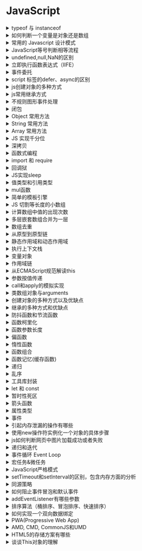 # JavaScript

<details>
<summary>typeof 与 instanceof</summary>

> `typeof` 和 `instanceof` 常用来判断一个变量类型

typeof 一般只能返回如下几个结果:

- number
- string
- boolean
- object
- function
- undefined

> `instanceof` 运算符判断是否属于某个构造的实例

#### 参考

- [JS 中 typeof 与 instanceof 的区别](https://www.cnblogs.com/Trr-984688199/p/6180040.html)
- [JavaScript 专题之类型判断(上)](https://github.com/mqyqingfeng/Blog/issues/28)
- [JavaScript 专题之类型判断(下)](https://github.com/mqyqingfeng/Blog/issues/30)

</details>

<details>
<summary>如何判断一个变量是对象还是数组</summary>

- typeof + length

由于 `typeof` 都返回 `object`，因此需要加上 `length` 属性判断

```js
(o) => {
  if (typeof o === "object") {
    if (typeof o.length === "number") {
      return "Array";
    } else {
      return "Object";
    }
  }
};
```

- instanceof

```js
var obj = {};
var arr = [];

obj instanceof Object;
arr instanceof Array;
```

由于数组也是 `Object`，因此在判断的时候，需要先判断是否为 Array，然后才是 Object

```js
(o) => {
  if (o instanceof Array) {
    return "Array";
  } else if (o instanceof Object) {
    return "Object";
  }
};
```

- constructor

```js
(o) => {
  if (o.constructor === Array) {
    return "Array";
  } else if (o.constructor === Object) {
    return "Object";
  }
};
```

- toString()

数组原型和对象原型定义的 toString()方法不同

```js
(o) => {
  if (Object.prototype.toString.call(o) === "[object Array]") {
    return "Array";
  } else if (Object.prototype.toString.call(o) === "[object Object]") {
    return "Object";
  }
};
```

- Array.isArray()

```js
(o) => {
  if (Array.isArray(o)) {
    return "Array";
  }
  return "Object";
};
```

#### 参考

- [JS 中 typeof 与 instanceof 的区别](https://www.cnblogs.com/Trr-984688199/p/6180040.html)
- [判断一个变量类型是数组还是对象](https://www.cnblogs.com/Walker-lyl/p/5597547.html)

</details>

<details>
<summary>常用的 Javascript 设计模式</summary>

> 设计模式：一套被反复使用、经过分类编目的、代码设计经验的总结

- 单体模式
- 工厂模式
- 单例模式
- 观察者模式（发布订阅模式）
- 策略模式
- 模板模式
- 代理模式
- 外观模式

#### 单体模式（不是单例）

> 只能被实例化一次，将一批相关的属性和方法组织在一起的对象

```js
const Singleton = {
  attribute: true,
  method1: () => {},
  method2: () => {},
};
```

#### 工厂模式

> 提供创建对象的接口，意思就是根据领导（调用者）的指示（参数），生产相应的产品（对象）

- `简单工厂模式`：使用一个类，通常为单体，来生成实例。
- `复杂工厂模式`：将其成员对象的实列化推到子类中，子类可以重写父类接口方法以便创建的时候指定自己的对象类型

```js
// 简单工厂模式
const XMLHttpFactory = function() {};

XMLHttpFactory.createXMLHttp = function() {
  let XMLHttp = null;
  if (window.XMLHttpRequest) {
    XMLHttp = new XMLHttpRequest();
  } else if (window.ActiveXObject) {
    XMLHttp = new ActiveXObject("Microsoft.XMLHTTP");
  }
  return XMLHttp;
};

// XMLHttpFactory.createXMLHttp()这个方法根据当前环境的具体情况返回一个XHR对象。
const AjaxHander = function() {
  const XMLHttp = XMLHttpFactory.createXMLHttp();
};
```

```js
// 复杂工厂模式
const XMLHttpFactory = function() {};

XMLHttpFactory.prototype = {
  // 如果真的要调用这个方法会抛出一个错误，它不能被实例化，只能用来派生子类
  createFactory: function() {
    throw new Error("我是一个抽象方法，不能直接调用");
  },
};

const XHRHandler = function() {}; // 定义一个子类

// 子类继承父类原型方法
extend(XHRHandler, XMLHttpFactory);

XHRHandler.prototype = new XMLHttpFactory(); // 把超类原型引用传递给子类,实现继承
XHRHandler.prototype.constructor = XHRHandler; // 重置子类原型的构造器为子类自身

//重新定义createFactory 方法
XHRHandler.prototype.createFactory = function() {
  var XMLHttp = null;
  if (window.XMLHttpRequest) {
    XMLHttp = new XMLHttpRequest();
  } else if (window.ActiveXObject) {
    XMLHttp = new ActiveXObject("Microsoft.XMLHTTP");
  }
  return XMLHttp;
};
```

#### 单例模式

> 单例模式定义了一个对象的创建过程，此对象只有一个单独的实例

```js
var single = (function() {
  var instance;

  function getInstance() {
    // 如果该实例存在，则直接返回，否则就对其实例化
    if (instance === undefined) {
      instance = new Constructor();
    }
    return instance;
  }

  function Constructor() {
    // ... 生成单例的构造函数的代码
  }

  return {
    getInstance: getInstance,
  };
})();
```

#### 观察者模式

> 定义对象间的一种一对多的依赖关系，以便当一个对象的状态发生改变时，所有依赖于它的对象都得到通知并自动刷新，也被称为是发布订阅模式。  
> 它需要一种高级的抽象策略，以便订阅者能够彼此独立地发生改变，而发行方能够接受任何有消费意向的订阅者

```js
var pubsub = {}; // 定义发布者

(function(q) {
  var list = [], //回调函数存放的数组，也就是记录有多少人订阅了我们东西
    subUid = -1;

  // 发布消息,遍历订阅者
  q.publish = function(type, content) {
    // type 为文章类型，content为文章内容

    // 如果没有人订阅，直接返回
    if (!list[type]) {
      return false;
    }

    setTimeout(function() {
      var subscribers = list[type],
        len = subscribers ? subscribers.length : 0;

      while (len--) {
        // 将内容注入到订阅者那里
        subscribers[len].func(type, content);
      }
    }, 0);

    return true;
  };
  //订阅方法，由订阅者来执行
  q.subscribe = function(type, func) {
    // 如果之前没有订阅过
    if (!list[type]) {
      list[type] = [];
    }

    // token相当于订阅者的id，这样的话如果退订，我们就可以针对它来知道是谁退订了。
    var token = (++subUid).toString();
    // 每订阅一个，就把它存入到我们的数组中去
    list[type].push({
      token: token,
      func: func,
    });
    return token;
  };
  //退订方法
  q.unsubscribe = function(token) {
    for (var m in list) {
      if (list[m]) {
        for (var i = 0, j = list[m].length; i < j; i++) {
          if (list[m][i].token === token) {
            list[m].splice(i, 1);
            return token;
          }
        }
      }
    }
    return false;
  };
})(pubsub);

//将订阅赋值给一个变量，以便退订
var xing = pubsub.subscribe("JavaScript", function(type, content) {
  console.log("xing订阅的" + type + ": 内容内容为：" + content);
});

// 发布通知
pubsub.publish("JavaScript", "关于js的内容");
// 退订
pubsub.unsubscribe(girlA);
```

#### 策略模式

> 策略模式指的是定义一些列的算法，把他们一个个封装起来，目的就是将算法的使用与算法的实现分离开来。说白了就是以前要很多判断的写法，现在把判断里面的内容抽离开来，变成一个个小的个体

- Before

```js
function Price(personType, price) {
  //vip 5 折
  if (personType == "vip") {
    return price * 0.5;
  } else if (personType == "old") {
    //老客户 3 折
    return price * 0.3;
  } else {
    return price; //其他都全价
  }
}
```

- After

```js
// 对于vip客户
function vipPrice() {
  this.discount = 0.5;
}

vipPrice.prototype.getPrice = function(price) {
  return price * this.discount;
};
// 对于老客户
function oldPrice() {
  this.discount = 0.3;
}

oldPrice.prototype.getPrice = function(price) {
  return price * this.discount;
};
// 对于普通客户
function Price() {
  this.discount = 1;
}

Price.prototype.getPrice = function(price) {
  return price;
};

// 上下文，对于客户端的使用
function Context() {
  this.name = "";
  this.strategy = null;
  this.price = 0;
}

// strategy 不同客户对应的策略
Context.prototype.set = function(name, strategy, price) {
  this.name = name;
  this.strategy = strategy;
  this.price = price;
};
Context.prototype.getResult = function() {
  console.log(this.name + " 的结账价为: " + this.strategy.getPrice(this.price));
};

var context = new Context();
var vip = new vipPrice();
context.set("Vip", vip, 200);
context.getResult(); // Vip 的结账价为: 100
```

#### 模板模式

> 将一些公共方法封装到父类，子类可以继承这个父类，并且可以在子类中重写父类的方法，从而实现自己的业务逻辑

```js
var Interview = function() {};
// 笔试
Interview.prototype.writtenTest = function() {
  console.log("父类前端笔试");
};
// 技术面试
Interview.prototype.technicalInterview = function() {
  console.log("父类技术面试");
};

// 代码初始化
Interview.prototype.init = function() {
  this.writtenTest();
  this.technicalInterview();
};

// 重写父类方法，继承父类其他方法。
var AliInterview = function() {};
// 重置原型，即继承
AliInterview.prototype = new Interview();

// 子类重写方法 实现自己的业务逻辑
AliInterview.prototype.writtenTest = function() {
  console.log("子类前端面试");
};
var AliInterview = new AliInterview();
AliInterview.init();

// 子类前端笔试
// 父类技术面试
```

#### 代理模式

> 代理模式的中文含义就是帮别人做事，javascript 的解释为：把对一个对象的访问, 交给另一个代理对象来操作.

```js
// 补打卡事件
var fillOut = function(lateDate) {
  this.lateDate = lateDate;
};

// Boss
var Boss = function(fillOut) {
  this.state = function(isSuccess) {
    console.log("忘记打卡的日期为：" + fillOut.lateDate + ", 补打卡状态：" + isSuccess);
  };
};
// 秘书代理boss 完成补打卡审批
var Secretary = function(fillOut) {
  this.state = function(isSuccess) {
    new Boss(fillOut).state(isSuccess); // 替Boss审批
  };
};

// 调用方法：
var secretary = new Secretary(new fillOut("2016-9-11"));
secretary.state("补打卡成功");
```

#### 外观模式

> 通过编写一个单独的函数，来简化对一个或多个更大型的，可能更为复杂的函数的访问。也就是说可以视外观模式为一种简化某些内容的手段，说白了，外观模式就是一个函数，封装了复杂的操作

比如一个跨浏览器的 ajax 调用

```js
function ajax(type, url, callback, data) {
  // 根据当前浏览器获取对ajax连接对象的引用
  var xhr = (function () {
    if (window.XMLHttpRequest) {
      return new XMLHttpRequest(); // 所有现代浏览器所使用的标准方法
    } else if (window.ActiveXObject) {
      return new ActiveXObject(); // 较老版本的internet Explorer兼容
    }
    // 如果没能找到相关的ajax连接对象，则跑出一个错误。
    throw new Error("Ajax not support in this browser.")
  }()),
    STATE_LOADED = 4,
    STATUS_OK = 200;
  // 一但从服务器收到表示成功的相应消息，则执行所给定的回调方法
  xhr.onreadystatechange = function{
    if (xhr.readyState !== STATE_LOADED) {
      return;
    }
    if (xhr.state == STATUS_OK) {
      callback(xhr.responseText);
    }
  }

  // 使用浏览器的ajax连接对象来向所给定的URL发出相关的调用
  xhr.open(type.toUpperCase(), url);
  xhr.send(data);
}

// 使用方法
ajax("get", "/api/fetch", function (result) {
  alert('收到的数据为：' + result);
})
```

#### 参考

- [常用的 javascript 设计模式](https://www.cnblogs.com/xianyulaodi/p/5827821.html)

</details>

<details>
<summary> JavaScript等号判断相等流程 </summary>

#### ===运算符判断相等的流程是怎样的

- 类型不同，不等
- null，undefined，boolean，number 这四个类型的只要值(数值)相等，就相等，0 === 0 //true
- 只要其中有一个为 NAN，则不等
- string 类型，长度/内容/编码不同，都是不等，相同位置包含相同的 16 位，相等
- 指向相同的对象，数组，函数，则相等，若指向不同对象，不等

#### ==运算符判断相等的流程是怎样的

- 若类型不同，则按===规则判断
- 类型不同，则启用隐式类型转换
- 有 NAN，一律返回 false
- 有布尔类型，布尔类型转换成数字比较
- 有 string 类型，两种情况： 1. 对象，对象用 toString 方法转换成 string 相比。2.数字，string 类型转换成数字进行比较
- null 和 undefined 不会相互转换，相等
- 有数字类型，和对象相比，对象用 valueof 转换成原始值进行比较
- 其他情况，一律返回 false

#### 参考

- [javascript 等号判断相等流程](https://segmentfault.com/a/1190000006813184)

</details>

<details>
<summary> undefined,null,NaN的区别 </summary>

#### 类型分析

> JavaScript 中的数据类型有 undefined,boolean,number,string,object 等 5 种，前 4 种为原始类型，第 5 种为引用类型

```js
var a1;
var a2 = true;
var a3 = 1;
var a4 = "Hello";
var a5 = new Object();
var a6 = null;
var a7 = NaN;
var a8 = undefined;

typeof a; // undefined
typeof a1; // undefined
typeof a2; // boolean
typeof a3; // number
typeof a4; // string
typeof a5; // object
typeof a6; // object
typeof a7; // number
```

可以看出 `未定义的值` 和定义未赋值的为 `undefined`，`null` 是一种特殊的 `object` ,`NaN` 是一种特殊的 `number`

#### 比较运算

```js
var a1; // undefined
var a2 = null;
var a3 = NaN;

a1 == a2; // true
a1 != a2; // false
a1 == a3; // false
a1 != a3; // true
a2 == a3; // false
a2 != a3; // true
a3 == a3; // false
a3 != a3; // true
```

1）`undefined` 与 `null` 是相等  
2）`NaN` 与任何值都不相等，与自己也不相等

> null 表示无值，而 undefined 表示一个未声明的变量，或已声明但没有赋值的变量，或一个并不存在的对象属性

#### 参考

- [undefined,null,NaN 的区别](https://www.jb51.net/article/44472.htm)

</details>

<details>
<summary>立即执行函数表达式（IIFE）</summary>

#### 参考

- [立即执行函数表达式（IIFE）](https://segmentfault.com/a/1190000003985390)

</details>

<details>
<summary>事件委托</summary>

#### 参考

- [事件委托](https://www.cnblogs.com/liugang-vip/p/5616484.html)

</details>

<details>
<summary>script 标签的defer、async的区别</summary>

> 由于解释器在解析执行 js 代码期间会阻塞页面其余部分的渲染，对于存在大量 js 代码的页面来说会导致浏览器出现长时间的空白和延迟

- `defer` 和 `async` 在网络加载过程是一致的，都是异步加载并执行的
- 两者的区别在于脚本加载完成之后何时执行，`defer` 执行需要等到文档所有元素解析完成之后，DOMContentLoaded 事件触发执行之前，而 `async` 是加载完成后立即执行
- 如果存在多个有 `defer` 属性的脚本，那么它们是按照 `加载顺序` 执行脚本的；而对于 `async`，它的加载和执行是紧紧挨着的，无论声明顺序如何，只要加载完成就立刻执行，它对于应用脚本用处不大，因为它完全不考虑依赖

#### 参考

- [script 标签中 defer 和 async 属性的区别](https://www.cnblogs.com/neusc/archive/2016/08/12/5764162.html)

</details>

<details>
<summary>js创建对象的多种方式</summary>

- 对象字面量
- 内置构造函数
- 构造函数模式
- 原型
- class

#### 参考

- [js 创建对象的多种方式及优缺点](https://www.cnblogs.com/cythia/p/6958021.html)
- [JavaScript 深入之创建对象的多种方式以及优缺点](https://github.com/mqyqingfeng/Blog/issues/15)

</details>

<details>
<summary>js常用继承方式</summary>

- 原型

```js
function Parent() {}
function Child() {}

Child.prototype = new Parent();
```

- 构造函数

```js
function Parent(name, age) {
  this.name = name;
  this.age = age;
}

function Child(name, age) {
  Parent.call(this, name, age); // 或者apply
}
```

- extends

```js
class Parent (){ }
class Child extends Parent { }
```

#### 参考

- [js 中实现继承的几种方式](https://www.cnblogs.com/diligentYe/p/6413450.html)
- [JavaScript 深入之继承的多种方式和优缺点](https://github.com/mqyqingfeng/Blog/issues/16)

</details>

<details>
<summary>不规则图形事件处理</summary>

**热区处理**

</details>

<details>
<summary>闭包</summary>

> 一个拥有许多变量和绑定了这些变量的环境的表达式（通常是一个函数），因而这些变量也是该表达式的一部分

> 闭包 = 函数 + 函数能够访问的自由变量  
> 自由变量是指在函数中使用的，但既不是函数参数也不是函数的局部变量的变量

**从技术的角度讲，所有的 JavaScript 函数都是闭包**

```js
var a = 1;

function foo() {
  console.log(a);
}

foo();
```

> foo 函数可以访问变量 a，但是 a 既不是 foo 函数的局部变量，也不是 foo 函数的参数，所以 a 就是自由变量。  
> 那么，函数 foo + foo 函数访问的自由变量 a 不就是构成了一个闭包嘛

因此这也就能解释为什么 `所有的JavaScript函数都是闭包`

#### 参考

- [全面理解 Javascript 闭包和闭包的几种写法及用途](https://www.cnblogs.com/yunfeifei/p/4019504.html)
- [学习 Javascript 闭包（Closure）](http://www.ruanyifeng.com/blog/2009/08/learning_javascript_closures.html)
- [JavaScript 深入之闭包](https://github.com/mqyqingfeng/Blog/issues/9)

</details>

<details>
<summary>Object 常用方法</summary>

#### 参考

- [Object | MDN](https://developer.mozilla.org/zh-CN/docs/Web/JavaScript/Reference/Global_Objects/Object)

</details>

<details>
<summary>String 常用方法</summary>

#### 参考

- [String | MDN](https://developer.mozilla.org/en-US/docs/Web/JavaScript/Reference/Global_Objects/String)

</details>

<details>
<summary>Array 常用方法</summary>

#### 参考

- [Array | MDN](https://developer.mozilla.org/en-US/docs/Web/JavaScript/Reference/Global_Objects/Array)

</details>

<details>
<summary>JS 实现千分位</summary>

- 正则

```js
function format(num) {
  var reg = /\d{1,3}(?=(\d{3})+$)/g;
  return (num + "").replace(reg, "$&,");
}
```

- for 循环

```js
function format(num) {
  num = num + ""; //数字转字符串
  var str = ""; //字符串累加
  for (var i = num.length - 1, j = 1; i >= 0; i--, j++) {
    if (j % 3 == 0 && i != 0) {
      //每隔三位加逗号，过滤正好在第一个数字的情况
      str += num[i] + ","; //加千分位逗号
      continue;
    }
    str += num[i]; //倒着累加数字
  }
  return str
    .split("")
    .reverse()
    .join(""); //字符串=>数组=>反转=>字符串
}
```

#### 参考

- [JS 实现千分位](https://www.cnblogs.com/lvmylife/p/8287247.html)

</details>

<details>
<summary>深拷贝</summary>

```js
function deepClone(obj) {
  let objClone = Array.isArray(obj) ? [] : {};
  if (obj && typeof obj === "object") {
    for (key in obj) {
      if (obj.hasOwnProperty(key)) {
        //判断ojb子元素是否为对象，如果是，递归复制
        if (obj[key] && typeof obj[key] === "object") {
          objClone[key] = deepClone(obj[key]);
        } else {
          //如果不是，简单复制
          objClone[key] = obj[key];
        }
      }
    }
  }
  return objClone;
}
```

#### 参考

- [JS 深拷贝](https://www.cnblogs.com/echolun/p/7889848.html)
- [JavaScript 专题之深浅拷贝](https://github.com/mqyqingfeng/Blog/issues/32)

</details>

<details>
<summary>函数式编程</summary>

> 将复杂过程抽象成单一处理逻辑的纯函数编码思想，即一个函数只干一件事件，相同输入对应相同输出，不受外部环境影响，执行过程也不影响外部环境

#### 参考

- [漫谈 JS 函数式编程](http://web.jobbole.com/91602/)

</details>

<details>
<summary>import 和 require</summary>

- `require` 是 `AMD|CommonJS` 规范的实现，动态加载模块，在运行时确定模块的依赖关系及输入/输出的变量
- `import` 静态加载，在编译时期就确定输入/输出的变量

#### 参考

- [JS 中的 require 和 import 区别](https://www.cnblogs.com/ariel-zhang/p/7127714.html)
- [Javascript(es2016) import 和 require 用法和区别](https://blog.csdn.net/chinaycheng/article/details/52559439)
- [前端模块化（CommonJs,AMD 和 CMD）](https://www.jianshu.com/p/d67bc79976e6)

</details>

<details>
<summary>回调狱</summary>

- Promise
- async / await
- Generator
- - / yeild

#### 参考

- [JavaScript 中避免回调地狱方法](https://blog.csdn.net/m0_37263637/article/details/80742239)

</details>

<details>
<summary>JS实现sleep</summary>

```js
function sleep(numberMillis) {
  var now = new Date();
  var exitTime = now.getTime() + numberMillis;
  while (true) {
    now = new Date();
    if (now.getTime() > exitTime) return;
  }
}
```

#### 参考

- [javascript 里模拟 sleep(两种实现方式)](https://www.jb51.net/article/33581.htm)

</details>

<details>
<summary>值类型和引用类型</summary>

- 基本数据类型：`undefined`、`null`、`boolean`、`number`、`string`、`symbol`
- 引用数据类型：`object`、`array`、`function`

值类型直接指向值，引用类型指向内存地址

#### 参考

- [JS 的基本数据类型和引用数据类型](https://github.com/zanjs/awesome-frontend-interview/issues/6)

</details>

<details>
<summary>mul函数</summary>

- 递归 和 valueOf

```js
function mul(x) {
  const res = (y) => mul(x * y);
  res.valueOf = () => x;
  return res;
}
```

#### 参考

- [mul 函数](https://www.cnblogs.com/newh5/p/6337038.html)

</details>

<details>
<summary>简单的模板引擎</summary>

主要思想通过 `new Function` 构造可执行的方法

```js
var fn = new Function("arg", "console.log(arg + 1);");
```

等同于

```js
var fn = function(arg) {
  console.log(arg + 1);
};
```

#### 参考

- [教你使用 javascript 简单写一个页面模板引擎](https://www.jb51.net/article/65480.htm)
- [underscore 系列之实现一个模板引擎(上)](https://github.com/mqyqingfeng/Blog/issues/63)
- [underscore 系列之实现一个模板引擎(下)](https://github.com/mqyqingfeng/Blog/issues/70)

</details>

<details>
<summary>JS 切割等长度的小数组</summary>

```js
const chunk = (arr, size) => Array.from({ length: Math.ceil(arr.length / size) }, (v, i) => arr.slice(i * size, i * size + size));
// chunk([1,2,3,4,5], 2) -> [[1,2],[3,4],[5]]
```

#### 参考

- [30-seconds-of-code](https://github.com/kujian/30-seconds-of-code#chunk)

</details>

<details>
<summary>计算数组中值的出现次数</summary>

```js
const counts = (arr, value) => arr.reduce((a, v) => (v === value ? a + 1 : a + 0), 0);
```

#### 参考

- [30-seconds-of-code](https://github.com/kujian/30-seconds-of-code#countoccurrences)

</details>

<details>
<summary>多层嵌套数组合并为一层</summary>

```js
const deepFlatten = (arr) => [].concat(...arr.map((v) => (Array.isArray(v) ? deepFlatten(v) : v)));
```

#### 参考

- [30-seconds-of-code](https://github.com/kujian/30-seconds-of-code#deepFlatten)

</details>

<details>
<summary>数组去重</summary>

这种方式有意思哈

```js
const unique = (arr) => arr.filter((i) => arr.indexOf(i) === arr.lastIndexOf(i));
```

#### 参考

- [30-seconds-of-code](https://github.com/kujian/30-seconds-of-code#filternonunique)
- [JavaScript 专题之数组去重](https://github.com/mqyqingfeng/Blog/issues/27)

</details>

<details>
<summary>从原型到原型链</summary>

`prototype` `__proto__` 是属性，并不是原型；`prototype` 是构造函数上的属性，而 `__proto__` 是实例对象上的属性; 而 构造的`prototype`属性指向的是一个对象，而这个对象才是原型，而实例对象的`__proto__`属性也是执行这个原型

即： `构造.prototype` === `原型` === `实例.__proto__`

而原型有一个 `constructor` 属性，这个属性指向的又是构造，因此又有了

`原型.constructor` === `构造`,也有了下边的推导：

`原型.constructor` === `构造` === `构造.prototype.constructor` === `实例.__proto__.constructor`

#### 参考

- [JavaScript 深入系列](https://github.com/mqyqingfeng/Blog/issues/2)

</details>

<details>
<summary>静态作用域和动态作用域</summary>

> 一个概念 静态作用域 即是 `词法作用域`

- JavaScript 采用的是`词法作用域`，函数的作用域在函数定义的时候就决定了
- 相对于静态的`动态作用域`，动态的作用域是在函数执行的时候决定的.

**变量提升**： 提升的是`声明`，不包含初始操作  
**函数提升**：同样提升的是 函数`声明`,而函数表达式不能提升的(`var fun = ()=>{}`; fun，虽然是个函数，但它(`fun`)是一个函数表达式，和普通的变量声明一样)，且 **函数提升优先级高于变量提升** ，如

```js
f();
var scope = "local scope";
function f() {
  return;
} // 这里的scope是undefined

// 等价于

function f() {
  return scope;
}
var scope; // 变量提升，提升的只是申明
f(); // 执行的时候变量并没有赋值，所以是undefined
scope = "local scope";
```

#### 参考

- [JavaScript 词法作用域和动态作用域](https://github.com/mqyqingfeng/Blog/issues/3)

</details>

<details>
<summary>执行上下文栈</summary>

> 管理 JavaScript 执行上下文的栈对象

JavaScript 的可执行代码(executable code)的类型：

- 全局代码
- 函数代码
- eval 代码

栈底是全局上下文，只有当整个应用程序结束的时候，`执行上下文栈 EC-Stack`才会被清空

#### 参考

- [JavaScript 深入之执行上下文栈](https://github.com/mqyqingfeng/Blog/issues/4)

</details>

<details>
<summary>变量对象</summary>

> 当 JavaScript 代码执行一段可执行代码(executable code)时，会创建对应的执行上下文(execution context)。对于每个执行上下文，都有三个重要属性：

- 变量对象(Variable object，VO)
- 作用域链(Scope chain)
- this

> 变量对象是与执行上下文相关的数据作用域，存储了在上下文中定义的变量和函数声明

`变量对象` ：个人理解为存储了当前上下文对象下的 `变量`和 `函数声明` 的一个容器对象

> 不同上下文下的变量对象是不同的，分为 `全局上下文下的变量对象` 和 `函数上下文下的变量对象`

### 全局上下文下的变量对象

> 全局上下文中的变量对象就是全局对象，如 浏览器中的 `window` 对象，Nodejs 中的 `global`  
> 全局上下文下的变量对象使用 `VO` 表示

### 函数上下文下的变量对象

> 函数上下文下中我们使用活动对象(activation object) `AO` 来表示变量对象

> **活动对象和变量对象其实是一个东西**，只是变量对象是规范上的或者说是引擎实现上的，不可在 JavaScript 环境中访问，只有到当进入 `一个执行上下文` 中，这个执行上下文的变量对象才会被激活，所以才叫 `activation object` ，而只有被激活的变量对象，也就是活动对象上的各种属性才能被访问

个人理解为：变量对象是一个抽象的概念或抽象实现，最开始（`声明的阶段`）是不能直接获取的；而只有在 `进入函数上下文`，`执行` 的时候（`解析的阶段`）才能被访问，也就是从 `VO`要变成 `AO`的话，需要 `进入函数上下文`

**执行上下文的代码会分成两个阶段进行处理：分析和执行，我们也可以叫做：**

- 进入执行上下文
- 代码执行

### 进入执行上下文

> 当进入执行上下文时，这时候还没有执行代码，

变量对象会包括：

1. 函数的所有形参 (如果是函数上下文)
   - 由名称和对应值组成的一个变量对象的属性被创建
   - 没有实参，属性值设为 undefined
2. 函数声明
   - 由名称和对应值（函数对象(function-object)）组成一个变量对象的属性被创建
   - 如果变量对象已经存在相同名称的属性，则完全替换这个属性
3. 变量声明
   - 由名称和对应值（undefined）组成一个变量对象的属性被创建；
   - 如果变量名称跟已经声明的形式参数或函数相同，则变量声明不会干扰已经存在的这类属性

个人理解为：分为三个阶段:

> 函数上下文才会有这个阶段，会先进行函数参数的声明，即 `形参初始阶段`，这个阶段变量对象的`属性`的会被创建，而形参的名称作为 `key`，值 `value` 为调用时的值；这个阶段没有实参，其值全都是 `undefined`,如：

```js
AO = {
  arguments:{...},
  param: value,
  param: value,
}
```

> 第二个阶段是 `函数声明的阶段` ，在这个阶段中变量对象 `属性`被创建，而 `函数名` 会作为 `key`，其值是这个函数，如果存在同名函数的话，后边的会覆盖前边的函数声明，如：

```js
AO = {
  arguments:{...},
  fun: ()=>{},
  fun: ()=>{},
}
```

> 第三个阶段是 `变量声明的阶段` ，在这个阶段变量被声明，`变量名` 作为 `key`,其值全都是 `undefined`，如果变量名称跟 `已经声明的形式参数` 或 `函数相同`，那么这个变量声明直接跳过(忽略不执行)，因此 _变量声明不会干扰已经存在的这个属性_，如：

```js
AO = {
  arguments:{...},
  variable: undefined,
  variable: undefined,
}
```

### 代码执行阶段

> 在代码执行阶段，会顺序执行代码，根据代码，修改变量对象的值

```js
AO = {
  arguments:{...},
  param: value,
  param: value,
  fun: ()=>{},
  fun: ()=>{},
  variable: value,
  variable: value,
}
```

> 总结

- `全局上下文`的 `变量对象` 初始化是 `全局对象`
- `函数上下文` 的 `变量对象` 初始化 `只` 包括 `Arguments 对象`
- 在 `进入执行上下文` 时会给 `变量对象` 添加 `形参`、`函数声明`、`变量声明` 等初始的属性值
- 在 `代码执行` 阶段，会再次修改变量对象的属性值，`具体的代码执行操作`

注意：

> 注重注意的是`进入执行上下文`第二个阶段，这个阶段有了 `形参` `函数声明` 但 `变量声明` 只是声明，变量具体的值需要到代码执行的时候才能确定

如下代码：

```js
console.log(foo);

function foo() {
  console.log("foo");
}

var foo = 1;
```

等价于

```js
var foo = () => {}; // 函数声明，函数提升
// var foo; 变量声明，变量提升，由于与函数同名，被忽略，因此不执行
console.log(foo); // 打印出来的值是函数

foo = 1; // foo 被重新赋值为变量的值
```

#### 参考

- [JavaScript 深入之变量对象](https://github.com/mqyqingfeng/Blog/issues/5)

</details>

<details>
<summary>作用域链</summary>

> 当查找变量的时候，会先从当前上下文的变量对象中查找，如果没有找到，就会从父级(词法层面上的父级)执行上下文的变量对象中查找，一直找到全局上下文的变量对象，也就是全局对象。这样由多个执行上下文的变量对象构成的链表就叫做作用域链

个人理解为：作用域链就是保存了当前上下文，和所有父级(词法层面父级)上下文的一个栈集合，而这个上下文环境是使用 `VO` 对象保存，而在函数具体的执行阶段(执行代码的时候) ，由 `VO` 转化成 `AO`，而这个作用域链会在函数中使用一个叫 `Scope` 的属性定义，`Scope` 就是当前函数能访问的所有上下文的集合数组，因此函数能根据这个集合查找自己能访问的属性或变量

如原文例子：

```js
function foo() {
  function bar() {
    ...
  }
}
```

1. 第一步：`foo` 函数进入到函数声明，形参初始化，变量声明的阶段，这个时候呢，会创建 `VO`对象，并保存当前函数能访问的`VO`引用到上下文中的 `Scope`，最外层始终是有一个 `全局VO` 的，不然我们怎么能在函数内部访问到全局变量和函数呢，即

```js
// foo 的 VO 对象
VO = {
  arguments: {...},
  bar: undefined,
  this,
}
```

```js
ECStack = [
  fooContext:{
    Scope:[global.VO]
  },
  globalContext,
]
```

2. 函数 `foo` 执行的时候，会先做好准备工作（预编译吧），VO 变成 `AO`，并在这个阶段完成变量赋值等初始操作，并且 把当前函数的作用域保存到 上下文的作用域链 `Scope` 当中,即

```js
ECStack = [
  fooContext:{
    Scope:[foo.AO, global.VO]
  },
  globalContext:{
    Scope:[global.VO]
  },
]
```

至于为什么在函数执行阶段的准备阶段，才进行当前作用域链的拷贝工作，个人理解为在之前的阶段（声明阶段），函数自己都不知道能访问到哪些东西，因为申明阶段的所有变量都是 `undefined`,因此在 `完成准备阶段之后，执行代码之前`，保存当前上下文的引用到作用域链，那么接下来执行代码的时候就能够通过作用域链访问到所有定义过的属性或方法

3. 在 `foo` 进入上下文，foo 内部函数声明阶段的时候，`bar` 函数被申明，那么`bar` 的 `AO` 被创建，同样的也会保留自己能访问到的所有父级上下文到自己上下文的 `Scope` ，即

```js
ECStack = [
  barContext:{
    Scope:[bar.AO, foo.VO, global.VO]
  },
  fooContext:{
    Scope:[foo.AO, global.VO]
  },
  globalContext:{
    Scope:[global.VO]
  },
]
```

有点比较重要的是 `只有当函数执行的时候才会进行压栈的操作`，上边的 `ECStack` 只是为了展示 `Scope` 保存的内容

其次，在我们的 `闭包` 操作当中，内部函数(`bar`)在外部函数(`foo`)执行结束后，任能继续访问外部函数定义的变量，那也是因为 `内部函数` 的上下文中作用域链保存了外部函数的 `AO` 对象，即使 外部函数已经执行完毕，并外部上下文被销毁，但由于还保留着对外部 `AO` 的引用，内存中数据并没有销毁，因此也是能够访问的，那么如下闭包的例子也就能解释了

```js
function outter() {
  var param = 1;
  function inner() {
    console.log(param);
  }

  return inner;
}

outter()();
```

#### 参考

- [JavaScript 深入之作用域链](https://github.com/mqyqingfeng/Blog/issues/6)
- [JavaScript 深入之执行上下文](https://github.com/mqyqingfeng/Blog/issues/8)

</details>

<details>
<summary>从ECMAScript规范解读this</summary>

还理解不了 😅

#### 参考

- [JavaScript 深入之从 ECMAScript 规范解读 this](https://github.com/mqyqingfeng/Blog/issues/7)

</details>

<details>
<summary>参数按值传递</summary>

函数参数传递的时候，参数数据类型分为

- 值类型
- 引用类型

但这只是参数的类型，真正在传递给函数的时候，值类型传递值的拷贝

而引用类型参数传递 **引用的拷贝**，原文讨论中有一个形象的比喻就是，`文件`、`文件夹` 和 `快捷方式` ，那么值传递就是直接拷贝文件，而引用类型是拷贝的快捷方式，因此在函数内部 `直接` 修改值，就是修改了快捷方式，将引用地址改变而已，并没有修改引用地址所指向的具体指，然后在函数内部修改 `引用地址所指向的值`,那么相当于修改原来的文件

#### 参考

- [JavaScript 深入之参数按值传递](https://github.com/mqyqingfeng/Blog/issues/10)

</details>

<details>
<summary>call和apply的模拟实现</summary>

思路为：

- 将函数赋值给要绑定的 `this` 对象的一个属性
- 执行这个属性指向的函数
- 删除该属性

```js
Function.prototype.call = function(context) {
  // 首先要获取调用call的函数，用this可以获取
  context.fn = this; // 将函数赋值给要绑定的 `this` 对象的一个属性
  context.fn(); // 执行这个属性指向的函数
  delete context.fn; // 删除该属性
};

var foo = {
  value: 1,
};

function bar() {
  console.log(this.value);
}

bar.call(foo);
```

#### 参考

- [JavaScript 深入之 call 和 apply 的模拟实现](https://github.com/mqyqingfeng/Blog/issues/11)

</details>

<details>
<summary>类数组对象与arguments</summary>

#### 参考

- [JavaScript 深入之类数组对象与 arguments](https://github.com/mqyqingfeng/Blog/issues/14)

</details>

<details>
<summary>创建对象的多种方式以及优缺点</summary>

4.1

```js
function Person(name) {
  this.name = name;
  if (typeof this.getName != "function") {
    Person.prototype = {
      constructor: Person,
      getName: function() {
        console.log(this.name);
      },
    };
  }
}

var person1 = new Person("kevin");
var person2 = new Person("daisy");

// 报错 并没有该方法
person1.getName();

// 注释掉上面的代码，这句是可以执行的。
person2.getName();
```

个人对于原文这个示例的理解：

> 讨论中有个示例图，解释的比较清楚的一点是：js 创建一个对象时是 `先建立原型关系`，而 `后执行构造函数`  
> 那么在 `第一个` `var person1= new Person('Kevin')` 调用的时候，函数(类)的 `Person.prototype` 还并没有被修改，然后再执行类似 `Person.apply(obj)` 的操作，在这个 apply 操作中，构造被执行，那么 `if` 里边的内容被执行，然后 `Person.prototype` 才被修改，指向新的一个字面量对象，
> 重点是，这个时候 `person1` 的原型还是指向的被 `修改之前` 的 `Person.prototype`，而在第二次 `var person2 = new Person('Daisy')` 的时候，`Person.prototype` 已经被修改，因此 `person1` 原型上是没有 `getName`，而 `person2` 可以正常调用

#### 参考

- [JavaScript 深入之创建对象的多种方式以及优缺点](https://github.com/mqyqingfeng/Blog/issues/15)

</details>

<details>
<summary>继承的多种方式和优缺点</summary>

对于原文示例 6 寄生组合式继承，及直接写 `Child.prototype = Parent.prototype;` 的方式的理解

```js
function Parent(name) {
  this.name = name;
  this.colors = ["red", "blue", "green"];
}

Parent.prototype.getName = function() {
  console.log(this.name);
};

function Child(name, age) {
  Parent.call(this, name);
  this.age = age;
}

Child.prototype = new Parent();

var child1 = new Child("kevin", "18");
```

```js
function Parent(name) {
  this.name = name;
  this.colors = ["red", "blue", "green"];
}

Parent.prototype.getName = function() {
  console.log(this.name);
};

function Child(name, age) {
  Parent.call(this, name);
  this.age = age;
}

// 关键的三步
var F = function() {};

F.prototype = Parent.prototype;

Child.prototype = new F();

var child1 = new Child("kevin", "18");
```

这关键的第三步，个人这样理解的

> 第一种方式 `Child.prototype = new Parent()`，Child 的原型直接指向的是 Parent 的 `实例`，这种方式会调用两次 Parent 构造这一点毋庸置疑，有意思的是修改为

```js
// 关键的三步
var F = function() {};
F.prototype = Parent.prototype;
Child.prototype = new F();
```

```js
Child.prototype = Parent.prototype;
```

这两种方式，区别在于下边一种是将 Child 的原型直接指向了 Parent 的原型，因此在修改 Child.prototype 的时候，是会修改到 Parent.prototype，因为这两个指向的是同一个对象(原型是一个对象)，而使用 `F` 中间函数的方式，我的理解为 Child 的原型指向`F` 的实例，而实例 `new F()` 的原型才是指向 `Parent.prototype` ，因此如下图：

```
Child.prototype -> `new F()`: F实例 -- F实例.__proto__ --> Parent.prototype -> {}:Parent的原型
```

那么在修改 Child.prototype 的时候，其实是在 `实例F` 上修改而已，没有直接在 Parent.prototype 上修改

可以理解为在 Child 和 Parent 之间添加了一个 `中间层` ，但是这并没有破坏原型的继承

#### 参考

- [JavaScript 深入之继承的多种方式和优缺点](https://github.com/mqyqingfeng/Blog/issues/16)

</details>

<details>
<summary>防抖函数和节流函数</summary>

概念解释

- 函数防抖: 频繁触发,一段时间内没有重复触发，才会执行一次函数
- 函数节流: 频繁触发,一段时间内只执行一次函数

防抖原理：`clearTimeout & setTimeout` 的运用

```js
function debounce(func, wait) {
  var timeout;
  return function() {
    clearTimeout(timeout);
    timeout = setTimeout(func, wait);
  };
}
```

节流原理：函数 `执行标示` + `clearTimeout & setTimeout` 的运用

```js
function throttle(func, wait) {
  var timeout;
  var previous = 0;

  return function() {
    context = this;
    args = arguments;
    if (!timeout) {
      // 执行过后 timeout 是有值的，直到被赋值 null
      timeout = setTimeout(function() {
        timeout = null; // 关键操作
        func.apply(context, args);
      }, wait);
    }
  };
}
```

#### 参考

- [JavaScript 专题之跟着 underscore 学防抖](https://github.com/mqyqingfeng/Blog/issues/22)
- [JavaScript 专题之跟着 underscore 学节流](https://github.com/mqyqingfeng/Blog/issues/26)
- [js 函数节流和函数防抖](https://www.cnblogs.com/fanfan-code/p/6400282.html)

</details>

<details>
<summary>函数柯里化</summary>

> 柯里化是一种将使用多个参数的一个函数转换成一系列使用一个参数的函数的技术  
> 即：`1` 个 `n元` 的函数，转化为 `n` 个 `1元` 的函数

#### 参考

- [JavaScript 专题之函数柯里化](https://github.com/mqyqingfeng/Blog/issues/42)

</details>

<details>
<summary>函数参数长度</summary>

- `函数.length` 为函数形参个数
- `arguments` 执行时实参个数

```js
var fun = function(a, b) {
  console.log(arguments.length);
};

fun.length; // 2
fun(1, 2, 3); // 3
```

#### 参考

- [JavaScript 专题之函数柯里化 | issuecomment](https://github.com/mqyqingfeng/Blog/issues/42#issuecomment-362534423)
  </details>

<details>
<summary>偏函数</summary>

> 将一个 `n元` 函数转换成一个 `n - x 元` 函数

#### 参考

- [JavaScript 专题之偏函数](https://github.com/mqyqingfeng/Blog/issues/43)
  </details>

<details>
<summary>惰性函数</summary>

- 非惰性函数写法

```js
function addEvent(type, el, fn) {
  if (window.addEventListener) {
    el.addEventListener(type, fn, false);
  } else if (window.attachEvent) {
    el.attachEvent("on" + type, fn);
  }
}
```

- 惰性函数写法

```js
function addEvent(type, el, fn) {
  if (window.addEventListener) {
    addEvent = function(type, el, fn) {
      el.addEventListener(type, fn, false);
    };
  } else if (window.attachEvent) {
    addEvent = function(type, el, fn) {
      el.attachEvent("on" + type, fn);
    };
  }

  addEvent(type, el, fn);
}
```

> 当我们每次都需要进行条件判断，其实只需要判断一次，接下来的使用方式都不会发生改变的时候，想想是否可以考虑使用惰性函数

两种写法对比分析：

> 惰性函数优势在于，再次执行时，并不需要再次判断，而是在第一次执行函数过程中，就将当前正确的方法重新赋值给了当前函数，那这样就可以减低执行时间，因此也是对函数的一种优化，之所以在函数内部执行一次函数 `addEvent` ，是因为第一次执行函数的时候 `if else` 只是对 `addEvent` 做了处理，并没有对 当前执行函数进行操作，因此在重新执行一次，即可达到在执行函数的同时并对函数进行惰性操作

#### 参考

- [JavaScript 专题之惰性函数](https://github.com/mqyqingfeng/Blog/issues/44)
  </details>

<details>
<summary>函数组合</summary>

还不能完全理解 😓 ，但这种方式将一个复杂的函数，颗粒化为多个简单的函数，这样可以提高代码复用和降低耦合，并且逻辑也更加清晰

#### 参考

- [JavaScript 专题之函数组合](https://github.com/mqyqingfeng/Blog/issues/45)
  </details>

<details>
<summary>函数记忆(缓存函数)</summary>

> 原理上把参数和对应的结果数据存到一个对象中，调用时，判断参数对应的数据是否存在，存在就返回对应的结果数据

```js
var memoize = function(func, hasher) {
  var memoize = function(key) {
    var cache = memoize.cache;
    var address = "" + (hasher ? hasher.apply(this, arguments) : key);
    if (!cache[address]) {
      cache[address] = func.apply(this, arguments);
    }
    return cache[address];
  };
  memoize.cache = {};
  return memoize;
};

var add = function(a, b, c) {
  return a + b + c;
};

var memoizedAdd = memoize(add, function() {
  var args = Array.prototype.slice.call(arguments);
  return JSON.stringify(args);
});

memoizedAdd(1, 2, 3);
```

#### 参考

- [JavaScript 专题之函数记忆](https://github.com/mqyqingfeng/Blog/issues/46)
  </details>

<details>
<summary>递归</summary>

- 尾调用

> 尾调用，是指函数内部的最后一个动作是函数调用。该调用的返回值，直接返回给函数

```js
// 尾调用
function f(x) {
  return g(x);
}

// 非尾调用
function f(x) {
  return g(x) + 1; // g(x) 的返回值还需要跟 1 进行计算后，f(x)才会返回值，因此这个不是尾调用
}
```

_由于 **尾调用** 对于函数执行上下文栈，在 `return` 操作时会先弹出父级上下文栈，因此在递归函数执行优化方面有优势_

```js
ECStack.push(<f> functionContext);
ECStack.pop();
ECStack.push(<g> functionContext);
ECStack.pop();
```

#### 参考

- [JavaScript 专题之递归](https://github.com/mqyqingfeng/Blog/issues/49)
  </details>

<details>
<summary>乱序</summary>

两种排序写法：

- 插入排序

```js
function InsertionSort(a, from, to) {
  for (var i = from + 1; i < to; i++) {
    var element = a[i];
    for (var j = i - 1; j >= from; j--) {
      var tmp = a[j];
      // comparefn，如果这个比较函数，使用 `Math.ramdom - 0.5` 的话，就存在乱序不完整的问题
      var order = comparefn(tmp, element);
      if (order > 0) {
        a[j + 1] = tmp;
      } else {
        break;
      }
    }
    a[j + 1] = element;
  }
}
```

- Fisher–Yates

> 原理：当前元素与以后随机位置的元素进行交换

```js
function shuffle(a) {
  var j, x, i;
  for (i = a.length; i; i--) {
    j = Math.floor(Math.random() * i);
    x = a[i - 1];
    a[i - 1] = a[j];
    a[j] = x;
  }
  return a;
}
```

#### 参考

- [JavaScript 专题之乱序](https://github.com/mqyqingfeng/Blog/issues/51)
  </details>

<details>
<summary>工具库封装</summary>

有如下几个知识点：

- `root` 挂载

```js
var root = (typeof self == "object" && self.self == self && self) || (typeof global == "object" && global.global == global && global) || this || {};

var _ = function() {};

root._ = _;
```

- 面向对象和面向函数的实现

示例写法：

```js
// 函数式风格
_.each([1, 2, 3], function(item) {
  console.log(item);
});

// 面向对象风格
_([1, 2, 3]).each(function(item) {
  console.log(item);
});
```

实现方式：

```js
var _ = function(obj) {
  if (!(this instanceof _)) return new _(obj);
  this._wrapped = obj;
};
```

- 内部值缓存

```js
this._wrapped = obj;
```

- 函数方法挂载到函数原型

> 遍历函数上的方法然后赋值给函数原型

```js
_.prototype[func] = function() {
  var args = [this._wrapped];
  Array.prototype.push.apply(args, arguments);
  return func.apply(_, args);
};
```

- 链式调用

> 原理：`return` 当前函数对象，而不是直接返回结果，结果通过单独的方法调用，如 `vlaue`

```js
_.fun = function(obj) {
  var instance = _(obj);
  instance._chain = true;
  return instance;
};

_.prototype.value = function() {
  return this._wrapped;
};
```

- 防冲突函数

> 原理为先缓存冲突之前的值，然后将缓存之前的值重新赋值给冲突的变量，最后将当前工具函数对象，直接返回给接收的全局变量

```js
// 源码一开始的时候便储存之前的 _ 对象
var previousUnderscore = root._; // 假设root为window对象，即 window._; 那么previousUnderscore即缓存了之前的window._对象

_.noConflict = function() {
  root._ = previousUnderscore; // 执行函数时就将window._ = 重新赋值回去了
  return this; // 返回this 就是返回了当前函数对象，即 _ ;
};

var $ = _.noConflict(); // _ 对象那么就通过 $ 接收了
```

#### 参考

- [underscore 系列之如何写自己的 underscore](https://github.com/mqyqingfeng/Blog/issues/56)
- [underscore 系列之链式调用](https://github.com/mqyqingfeng/Blog/issues/57)
- [underscore 系列之防冲突与 Utility Functions](https://github.com/mqyqingfeng/Blog/issues/62)
  </details>

<details>
<summary>let 和 const</summary>

> 为了加强对变量生命周期的控制，ECMAScript 6 引入了块级作用域

let 和 const 的特点

- 不会被提升
- 重复声明报错
- 不绑定全局作用域
- const 是指向地址不能被修改，如果 const 定义的是对象，那么对象的属性还是可以被修改的

```js
const obj = { prop: "" };
obj.prop = "some value";
```

#### 参考

- [ES6 系列之 let 和 const](https://github.com/mqyqingfeng/Blog/issues/82)
  </details>

<details>
<summary>暂时性死区</summary>

> ES6 明确规定，如果区块中存在 let 和 const 命令，这个区块对这些命令声明的变量，从一开始就形成了封闭作用域。凡是在声明之前就使用这些变量，就会报错。在代码块内，使用 let 命令声明变量之前，该变量都是不可用的。这在语法上，称为“暂时性死区”（temporal dead zone，简称 TDZ）

```js
function bar(x = y, y = 2) {
  return [x, y];
}

bar(); // 报错
```

编译之后，因为是严格模式，所有变量必须先声明

```js
"use strict";

function bar() {
  var x = arguments.length > 0 && arguments[0] !== undefined ? arguments[0] : y;
  var y = arguments.length > 1 && arguments[1] !== undefined ? arguments[1] : 2;

  return [x, y];
}
```

#### 参考

- [ES6 系列之 let 和 const](https://github.com/mqyqingfeng/Blog/issues/82)
- [js 中暂时性死区的疑问](https://segmentfault.com/q/1010000008877158)

</details>

<details>
<summary>箭头函数</summary>

- 没有 this
- 没有 arguments
- 不能通过 new 关键字调用
- 没有原型
- 没有 super

#### 参考

- [ES6 系列之箭头函数](https://github.com/mqyqingfeng/Blog/issues/85)

</details>

<details>
<summary>属性类型</summary>

> 数据属性包含一个数据值的位置，在这个位置可以读取和写入值，数据属性有 4 个描述其行为的特性

- Configurable
- Enumerable
- Writable
- Value

_Object.defineProperty 定义对象的属性 Configurable、Enumerable、Writable 默认值都是 false，而 Value 没有设置则是 undefined_

#### 访问器属性

> 访问器属性不包括数据值，包含一堆 getter 和 setter 函数（这两个函数不是必须的）。在读取属性的时，会调用 getter 函数，这个函数负责返回有效值，在写入访问器属性时，会调用 getter 函数并传入新值，这个函数负责决定如何处理数据。分别有以下属性

- Configurable
- Enumerable
- Get
- Set

#### 参考

- [qianlongo/professional-js](https://github.com/qianlongo/professional-js/blob/master/%E7%AC%AC6%E7%AB%A0-%E9%9D%A2%E5%90%91%E5%AF%B9%E8%B1%A1%E7%9A%84%E7%A8%8B%E5%BA%8F%E8%AE%BE%E8%AE%A1.md#611-%E5%B1%9E%E6%80%A7%E7%B1%BB%E5%9E%8B)

</details>

<details>
<summary>事件</summary>

#### 参考

- [qianlongo/professional-js](https://github.com/qianlongo/professional-js/blob/master/%E7%AC%AC13%E7%AB%A0-%E4%BA%8B%E4%BB%B6.md)

</details>

<details>
<summary>引起内存泄漏的操作有哪些</summary>

- 全局变量引起
- 闭包引起
- dom 清空，事件未清除
- 子元素存在引用
- 被遗忘的计时器

#### 参考

- [huruji/FE-Interview](https://huruji.github.io/FE-Interview/#/docs/JavaScript?id=_1%E5%BC%95%E8%B5%B7%E5%86%85%E5%AD%98%E6%B3%84%E6%BC%8F%E7%9A%84%E6%93%8D%E4%BD%9C%E6%9C%89%E5%93%AA%E4%BA%9B)

</details>

<details>
<summary>使用new操作符实例化一个对象的具体步骤</summary>

1.构造一个新的对象  
2.将构造函数的作用域赋给新对象（也就是说 this 指向了新的对象）  
3.执行构造函数中的代码  
4.返回新对象

#### 参考

- [huruji/FE-Interview](https://huruji.github.io/FE-Interview/#/docs/JavaScript?id=_1%E5%BC%95%E8%B5%B7%E5%86%85%E5%AD%98%E6%B3%84%E6%BC%8F%E7%9A%84%E6%93%8D%E4%BD%9C%E6%9C%89%E5%93%AA%E4%BA%9B)

</details>

<details>
<summary>js如何判断网页中图片加载成功或者失败</summary>

- onload: 事件运行加载成功
- onerror: 事件判断失败

#### 参考

- [huruji/FE-Interview](https://huruji.github.io/FE-Interview/#/docs/JavaScript?id=_9js%E5%A6%82%E4%BD%95%E5%88%A4%E6%96%AD%E7%BD%91%E9%A1%B5%E4%B8%AD%E5%9B%BE%E7%89%87%E5%8A%A0%E8%BD%BD%E6%88%90%E5%8A%9F%E6%88%96%E8%80%85%E5%A4%B1%E8%B4%A5)

</details>

<details>
<summary>递归和迭代</summary>

> 迭代:利用变量的原值推算出变量的一个新值.如果递归是自己调用自己的话,迭代就是 A 不停的调用 B.

```js
// 迭代，重复一定的算法，达到想要的目的
function iteration(x) {
  var sum = 1;
  for (x; x >= 1; x--) {
    sum = sum * x;
  }
}
```

```js
// 递归
function recursion(x) {
  if (x > 1) {
    return x * recursion(x - 1);
  } else {
    return 1;
  }
}
```

#### 参考

- [深究递归和迭代的区别、联系、优缺点及实例对比](https://blog.csdn.net/laoyang360/article/details/7855860)
- [「递归」和「迭代」有哪些区别](https://www.zhihu.com/question/20278387)

</details>

<details>
<summary>事件循环 Event Loop</summary>

![Event Loop](./images/event-loop.gif)

> JavaScript 的事件队列模型，作者是 Lydia Hallie

#### 参考

- [深入浅出 Javascript 事件循环机制(上)](https://zhuanlan.zhihu.com/p/26229293)
- [深入浅出 Javascript 事件循环机(下)](https://zhuanlan.zhihu.com/p/26238030)
- [JavaScript中的Event Loop（事件循环）机制](https://segmentfault.com/a/1190000022805523)

</details>

</details>

<details>
<summary>宏任务&微任务</summary>

#### 参考

- [这一次，彻底弄懂 JavaScript 执行机制】https://juejin.im/post/59e85eebf265da430d571f89)

</details>

<details>
<summary>JavaScript严格模式</summary>

- 不允许不使用 var 关键字去创建全局变量，抛出 ReferenceError
- 不允许对变量使用 delete 操作符，抛 ReferenceError
- 不可对对象的只读属性赋值，不可对对象的不可配置属性使用 delete 操作符，不可为不可拓展的对象添加属性，均抛 TypeError
- 对象属性名必须唯一
- 函数中不可有重名参数
- 在函数内部对修改参数不会反映到 arguments 中
- 淘汰 arguments.callee 和 arguments.caller
- 不可在 if 内部声明函数
- 抛弃 with 语句

#### 参考

- [JavaScript 严格模式下有哪些不同？](https://huruji.github.io/FE-Interview/#/docs/JavaScript?id=_17javascript%E4%B8%A5%E6%A0%BC%E6%A8%A1%E5%BC%8F%E4%B8%8B%E6%9C%89%E5%93%AA%E4%BA%9B%E4%B8%8D%E5%90%8C%EF%BC%9F)

</details>

<details>
<summary>setTimeout和setInterval的区别，包含内存方面的分析</summary>

> setTimeout 表示间隔一段时间之后执行一次调用，而 setInterval 则是每间隔一段时间循环调用，直至 clearInterval 结束。 内存方面，setTimeout 只需要进入一次队列，不会造成内存溢出，setInterval 因为不计算代码执行时间，有可能同时执行多次代码， 导致内存溢出

#### 参考

- [setTimeout 和 setInterval 的区别，包含内存方面的分析？](https://huruji.github.io/FE-Interview/#/docs/JavaScript?id=_18settimeout%E5%92%8Csetinterval%E7%9A%84%E5%8C%BA%E5%88%AB%EF%BC%8C%E5%8C%85%E5%90%AB%E5%86%85%E5%AD%98%E6%96%B9%E9%9D%A2%E7%9A%84%E5%88%86%E6%9E%90%EF%BC%9F)

</details>

<details>
<summary>同源策略</summary>

> 同源策略是指只有具有相同源的页面才能够共享数据，比如 cookie，同源是指页面具有相同的协议、域名、端口号，有一项不同就不是同源。 有同源策略能够保证 web 网页的安全性

#### 参考

- [同源策略是什么？](https://huruji.github.io/FE-Interview/#/docs/JavaScript?id=_19%E5%90%8C%E6%BA%90%E7%AD%96%E7%95%A5%E6%98%AF%E4%BB%80%E4%B9%88%EF%BC%9F)

</details>

<details>
<summary>如何阻止事件冒泡和默认事件</summary>

> 标准的 DOM 对象中可以使用事件对象的 stopPropagation()方法来阻止事件冒泡，但在 IE8 以下中 IE 的事件对象通过设置事件对象的 cancelBubble 属性为 true 来阻止冒泡； 默认事件的话通过事件对象的 preventDefault()方法来阻止，而 IE 通过设置事件对象的 returnValue 属性为 false 来阻止默认事件

#### 参考

- [如何阻止事件冒泡和默认事件？](https://huruji.github.io/FE-Interview/#/docs/JavaScript?id=_21%E5%A6%82%E4%BD%95%E9%98%BB%E6%AD%A2%E4%BA%8B%E4%BB%B6%E5%86%92%E6%B3%A1%E5%92%8C%E9%BB%98%E8%AE%A4%E4%BA%8B%E4%BB%B6%EF%BC%9F)

</details>

<details>
<summary>addEventListener有哪些参数</summary>

> 有三个参数，第一个是事件的类型，第二个是事件的回调函数，第三个是一个表示事件是冒泡阶段还是捕获阶段捕获的布尔值，true 表示捕获，false 表示冒泡

#### 参考

- [addEventListener 有哪些参数](https://huruji.github.io/FE-Interview/#/docs/JavaScript?id=_22addeventlistener%E6%9C%89%E5%93%AA%E4%BA%9B%E5%8F%82%E6%95%B0%EF%BC%9F)

</details>

<details>
<summary>排序算法（桶排序、冒泡排序、快速排序）</summary>

#### 参考

- [排序算法（桶排序、冒泡排序、快速排序）](https://blog.csdn.net/qqchenjian318/article/details/69603893)

</details>

<details>
<summary>如何实现一个双向数据绑定</summary>

#### 参考

- [如何实现一个双向数据绑定](http://www.sohu.com/a/119946121_465979)

</details>

<details>
<summary>PWA(Progressive Web App)</summary>

#### 参考

- [PWA(Progressive Web App)](https://segmentfault.com/a/1190000012353473)

</details>

<details>
<summary>AMD, CMD, CommonJS和UMD</summary>

- AMD 是 RequireJS 在推广过程中对模块定义的规范化产出
- CMD 是 SeaJS 在推广过程中对模块定义的规范化产出
- UMD 是 AMD 和 CommonJS 的结合

类似的还有 CommonJS Modules/2.0 规范，是 BravoJS 在推广过程中对模块定义的规范化产出。还有不少 ⋯⋯ 这些规范的目的都是为了 JavaScript 的模块化开发，特别是在浏览器端的。目前这些规范的实现都能达成浏览器端模块化开发的目的。

区别：

1. 对于依赖的模块，AMD 是提前执行，CMD 是延迟执行。不过 RequireJS 从 2.0 开始，也改成可以延迟执行（根据写法不同，处理方式不同）。CMD 推崇 as lazy as possible.
2. CMD 推崇依赖就近，AMD 推崇依赖前置

```js
// CMD
define(function(require, exports, module) {
  var a = require("./a");
  a.doSomething();
  var b = require("./b");
  b.doSomething();
});
```

```js
// AMD
define(["./a", "./b"], function(a, b) {
  // 依赖必须一开始就写好
  a.doSomething();
  b.doSomething();
});
```

> 虽然 AMD 也支持 CMD 的写法，同时还支持将 require 作为依赖项传递，但 RequireJS 的作者默认是最喜欢上面的写法，也是官方文档里默认的模块定义写法。

3. AMD 的 API 默认是 **一个当多个用**，CMD 的 API 严格区分，推崇职责单一。比如 AMD 里，require 分全局 require 和局部 require，都叫 require。CMD 里，没有全局 require，而是根据模块系统的完备性，提供 seajs.use 来实现模块系统的加载启动。CMD 里，每个 API 都简单纯粹。

4. UMD 先判断是否支持 Node.js 的模块（exports）是否存在，存在则使用 Node.js 模块模式。在判断是否支持 AMD（define 是否存在），存在则使用 AMD 方式加载模块

```js
(function(root, factory) {
  if (typeof define === "function" && define.amd) {
    // AMD. Register as an anonymous module.
    define(["b"], factory);
  } else if (typeof module === "object" && module.exports) {
    // Node. Does not work with strict CommonJS, but
    // only CommonJS-like environments that support module.exports,
    // like Node.
    module.exports = factory(require("b"));
  } else {
    // Browser globals (root is window)
    root.returnExports = factory(root.b);
  }
})(this, function(b) {
  //use b in some fashion.

  // Just return a value to define the module export.
  // This example returns an object, but the module
  // can return a function as the exported value.
  return {};
});
```

#### 参考

- [AMD, CMD, CommonJS 和 UMD](https://www.jianshu.com/p/bd4585b737d7)
- [AMD 和 CMD 的区别有哪些？](https://www.zhihu.com/question/20351507)

</details>

<details>
<summary>HTML5的存储方案有哪些</summary>

> HTML5 提供了 sessionStorage、localStorage 和离线存储作为新的存储方案，其中 sessionStorage 和 localStorage 都是采用键值对的形式存储，两者都是通过 setItem、getItem、removeItem 来实现增删查改，而 sessionStorage 是会话存储，也就是说 当浏览器关闭之后 sessionStorage 也自动清空了，而 localStorage 不会，它没有时间上的限制。离线存储也就是应用程序缓存，这个通常用来 确保 web 应用能够在离线情况下使用，通过在 html 标签中属性 manifest 来声明需要缓存的文件，这个属性的值是一个包含需要缓存的文件的文件名的文件， 这个 manifest 文件声明的缓存文件可在初次加载后缓存在客户端，可以通过更新这个 manifest 文件来达到更新缓存文件的目的

#### 参考

- [HTML5 的存储方案有哪些](https://huruji.github.io/FE-Interview/#/docs/HTML?id=_1viewport%E7%9A%84%E5%B8%B8%E8%A7%81%E8%AE%BE%E7%BD%AE%E6%9C%89%E5%93%AA%E4%BA%9B)

</details>

<details>
<summary>谈谈This对象的理解</summary>

- this 总是指向函数的直接调用者（而非间接调用者）；
- 如果有 new 关键字，this 指向 new 出来的那个对象；
- 在事件中，this 指向触发这个事件的对象，特殊的是，IE 中的 attachEvent 中的 this 总是指向全局对象 Window；

#### 参考

- [谈谈 This 对象的理解](https://github.com/markyun/My-blog/tree/master/Front-end-Developer-Questions/Questions-and-Answers)

</details>
